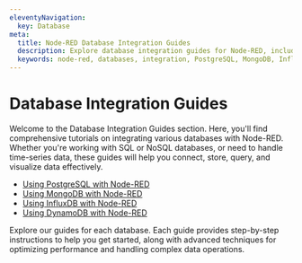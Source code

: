```yaml
---
eleventyNavigation:
  key: Database
meta:
  title: Node-RED Database Integration Guides
  description: Explore database integration guides for Node-RED, including PostgreSQL, MongoDB, InfluxDB, DynamoDB, and TimescaleDB
  keywords: node-red, databases, integration, PostgreSQL, MongoDB, InfluxDB, DynamoDB, TimescaleDB
---
```


# Database Integration Guides

Welcome to the Database Integration Guides section. Here, you'll find comprehensive tutorials on integrating various databases with Node-RED. Whether you're working with SQL or NoSQL databases, or need to handle time-series data, these guides will help you connect, store, query, and visualize data effectively.

- [Using PostgreSQL with Node-RED](./postgresql.md)
- [Using MongoDB with Node-RED](./mongodb.md)
- [Using InfluxDB with Node-RED](./influxdb.md)
- [Using DynamoDB with Node-RED](./dynamodb.md)

Explore our guides for each database. Each guide provides step-by-step instructions to help you get started, along with advanced techniques for optimizing performance and handling complex data operations.